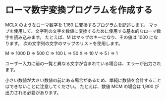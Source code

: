 # ローマ数字変換プログラムを作成する
MCLX のようなローマ数字を 1,160 に変換するプログラムを記述します。 マップを使用して、文字列の文字を数値に変換するために使用する基本的なローマ数字を読み込みます。 たとえば、M はマップのキーになり、その値は 1000 になります。 次の文字列の文字のマップのリストを使用します。

M => 1000
D => 500
C => 100
L => 50
X => 10
V => 5
I => 1

ユーザー入力に前の一覧と異なる文字が含まれている場合は、エラーが出力されます。

小さい数値が大きい数値の前にある場合があるため、単純に数値を合計することはできないことに注意してください。 たとえば、数値 MCM の場合は 1,900 が出力される必要があります。
